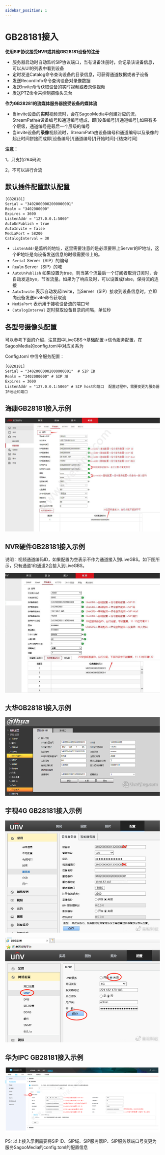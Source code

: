 ```yaml
---
sidebar_position: 1
---
```

# GB28181接入

**使用SIP协议接受NVR或其他GB28181设备的注册**

- 服务器启动时自动监听SIP协议端口，当有设备注册时，会记录该设备信息，可以从UI的列表中看到设备
- 定时发送Catalog命令查询设备的目录信息，可获得通道数据或者子设备
- 发送RecordInfo命令查询设备对录像数据
- 发送Invite命令获取设备的实时视频或者录像视频
- 发送PTZ命令来控制摄像头云台

**作为GB28281的流媒体服务器接受设备的媒体流**

- 当invite设备的**实时**视频流时，会在SagooMedia中创建对应的流，StreamPath由设备编号和通道编号组成，即[设备编号]/[通道编号],如果有多个层级，通道编号是最后一个层级的编号
- 当invite设备的**录像**视频流时，StreamPath由设备编号和通道编号以及录像的起止时间拼接而成即[设备编号]/[通道编号]/[开始时间]-[结束时间]


**注意：**

1，只支持264码流

2，不可以进行合流

##  默认插件配置默认配置

```
[GB28181]
Serial = "34020000002000000001"
Realm = "3402000000"
Expires = 3600
ListenAddr = "127.0.0.1:5060"
AutoUnPublish = true 
AutoInvite = false
MediaPort = 58200
CatalogInterval = 30
```

- `ListenAddr`是监听的地址，这里需要注意的是必须要带上Server的IP地址，这个IP地址是向设备发送信息的时候需要带上的。
- `Serial` Server（SIP）的编号
- `Realm` Server（SIP）的域
- `AutoUnPublish` 如果设置为true，则当某个流最后一个订阅者取消订阅时，会自动发送bye，节省流量。如果为了响应及时，可以设置成false，保持流的连接
- `AutoInvite` 表示自动发起invite，当Server（SIP）接收到设备信息时，立即向设备发送invite命令获取流
- `MediaPort` 表示用于接收设备流的端口号
- `CatalogInterval` 定时获取设备目录的间隔，单位秒



## 各型号摄像头配置

可以参考下面的介绍，注意图中LiveGBS->基础配置->信令服务配置，在SagooMedia的config.toml中对应关系为

Config.toml 中信令服务配置：

```
[GB28181]
Serial = "34020000002000000001"  # SIP ID
Realm = "3402000000" # SIP 域
Expires = 3600 
ListenAddr = "127.0.0.1:5060" # SIP host和端口  配置过程中，需要变更为服务器IP地址和端口
```

## 海康GB28181接入示例

![海康GB28181接入示例](../imgs/media/haikang.jpg)

## NVR硬件GB28181接入示例

说明：视频通道编码ID，如果配置为空表示不作为通道接入到LiveGBS。如下图所示，只有通道1和通道2会接入到LiveGBS。

![NVRGB28181接入示例](../imgs/media/nvr.jpg)

## 大华GB28181接入示例

![大华GB28181接入示例](../imgs/media/dahua.jpg)

## 宇视4G GB28181接入示例

![宇视4G GB28181接入示例](../imgs/media/yushi01.jpg)

![宇视4G GB28181接入示例](../imgs/media/yushi02.jpg)

## 华为IPC GB28181接入示例

![华为IPCGB28181接入示例](../imgs/media/huawei_ipc.png)

PS: 以上接入示例需要将SIP ID、SIP域、SIP服务器IP、SIP服务器端口号变更为服务SagooMedia的config.toml的配置信息


